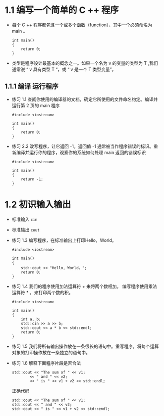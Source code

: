 # 1.1 编写一个简单的 C ++ 程序
* 每个 C ++ 程序都包含一个或多个函数（function），其中一个必须命名为 main 。
    ```
    int main()
    {
        return 0;
    }
    ```
* 类型是程序设计最基本的概念之一。如果一个名为 v 的变量的类型为 T ,我们通常说 “ v 具有类型 T “，或 “ v 是一个 T 类型变量”。
  
## 1.1.1 编译 运行程序
* 练习 1.1 查阅你使用的编译器的文档，确定它所使用的文件命名约定。编译并运行第 2 页的 main 程序
    ```
    #include <iostream>

    int main()
    {
        return 0;
    }
    ```
* 练习 2.2 改写程序，让它返回 -1。返回值 -1 通常被当作程序错误的标识。重新编译并运行你的程序，观察你的系统如何处理 main 返回的错误标识
    ```
    #include <iostream>

    int main()
    {
        return -1;
    }
    ```

# 1.2 初识输入输出
* 标准输入 `cin`
* 标准输出 `cout`

* 练习 1.3 编写程序，在标准输出上打印Hello，World。
    ```
    #include <iostream>

    int main()
    {
        std::cout << "Hello, World。";
        return 0;
    }
    ```

* 练习 1.4 我们的程序使用加法运算符 + 来将两个数相加。 编写程序使用乘法运算符 * ，来打印两个数的积。
    ```
    #include <iostream>

    int main()
    {
        int a, b;
        std::cin >> a >> b;
        std::cout << a * b << std::endl; 
        return 0;
    }
    ```

* 练习 1.5 我们将所有输出操作放在一条很长的语句中。重写程序，将每个运算对象的打印操作放在一条独立的语句中。

* 练习 1.6 解释下面程序片段是否合法
    ```
    std::cout << "The sum of " << v1; 
            << " and " << v2;
            << " is " << v1 + v2 << std::endl;
    ```
    正确代码
    ```
    std::cout << "The sum of " << v1; 
    std::cout << " and " << v2;
    std::cout << " is " << v1 + v2 << std::endl;
    ```
  

  